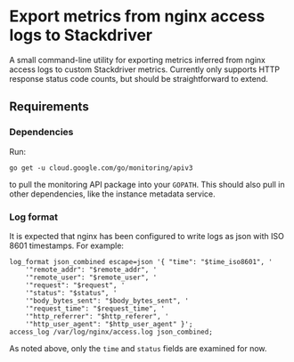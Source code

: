 # Export metrics from nginx access logs to Stackdriver

A small command-line utility for exporting metrics inferred from nginx access
logs to custom Stackdriver metrics. Currently only supports HTTP response
status code counts, but should be straightforward to extend.

## Requirements

### Dependencies

Run:

    go get -u cloud.google.com/go/monitoring/apiv3

to pull the monitoring API package into your `GOPATH`. This should also pull in
other dependencies, like the instance metadata service.

### Log format

It is expected that nginx has been configured to write logs as json with ISO
8601 timestamps. For example:

    log_format json_combined escape=json '{ "time": "$time_iso8601", '
        '"remote_addr": "$remote_addr", '
        '"remote_user": "$remote_user", '
        '"request": "$request", '
        '"status": "$status", '
        '"body_bytes_sent": "$body_bytes_sent", '
        '"request_time": "$request_time", '
        '"http_referrer": "$http_referer", '
        '"http_user_agent": "$http_user_agent" }';
    access_log /var/log/nginx/access.log json_combined;

As noted above, only the `time` and `status` fields are examined for now.
